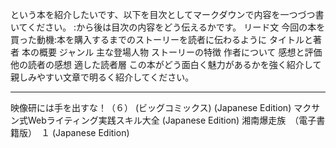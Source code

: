 
という本を紹介したいです、以下を目次としてマークダウンで内容を一つづつ書いてください。
:から後は目次の内容をどう伝えるかです。
リード文
今回の本を買った動機:本を購入するまでのストーリーを読者に伝わるように
タイトルと著者
本の概要
ジャンル
主な登場人物
ストーリーの特徴
作者について
感想と評価
他の読者の感想
適した読者層
この本がどう面白く魅力があるかを強く紹介して親しみやすい文章で明るく紹介してください。

---

映像研には手を出すな！（６） (ビッグコミックス) (Japanese Edition)
マクサン式Webライティング実践スキル大全 (Japanese Edition)
湘南爆走族　（電子書籍版）　１ (Japanese Edition)